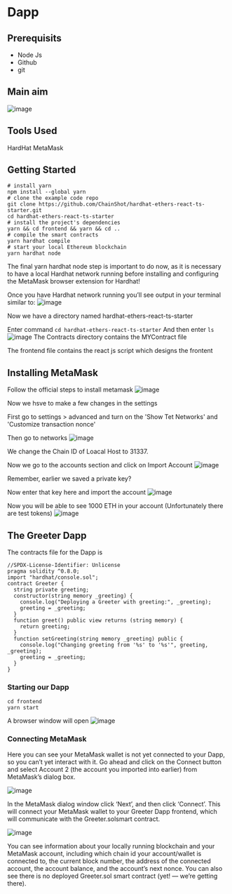 # Dapp
## Prerequisits
- Node Js
- Github
- git
## Main aim
![image](https://github.com/DamanAhuja/DApp/assets/142963733/70520772-a64c-4974-8bb1-6b69b3d94952)
## Tools Used
HardHat
MetaMask
## Getting Started
```
# install yarn
npm install --global yarn
# clone the example code repo
git clone https://github.com/ChainShot/hardhat-ethers-react-ts-starter.git
cd hardhat-ethers-react-ts-starter
# install the project's dependencies
yarn && cd frontend && yarn && cd ..
# compile the smart contracts
yarn hardhat compile
# start your local Ethereum blockchain
yarn hardhat node
```
The final yarn hardhat node step is important to do now, as it is necessary to have a local Hardhat network running before installing and configuring the MetaMask browser extension for Hardhat!

Once you have Hardhat network running you’ll see output in your terminal similar to:
![image](https://github.com/DamanAhuja/DApp/assets/142963733/23543ccd-1d51-4df5-b3a3-e48f74ae1a6e)

Now we have a directory named hardhat-ethers-react-ts-starter

Enter command 
``` cd hardhat-ethers-react-ts-starter ```
And then enter 
``` ls ```
![image](https://github.com/DamanAhuja/DApp/assets/142963733/467ada03-943d-4de1-8f29-620c747c3cfb)
The Contracts directory contains the MYContract file

The frontend file contains the react js script which designs the frontent

## Installing MetaMask
Follow the official steps to install metamask 
![image](https://github.com/DamanAhuja/DApp/assets/142963733/7d1a9cbb-c504-4d50-b366-da7c7b75c626)

Now we hsve to make a few changes in the settings

First go to settings > advanced and turn on the 'Show Tet Networks' and 'Customize transaction nonce'

Then go to networks
![image](https://github.com/DamanAhuja/DApp/assets/142963733/82f5e03f-473d-46a4-b7d8-b7b5a3ed04bd)

We change the Chain ID of Loacal Host to 31337.

Now we go to the accounts section and click on Import Account 
![image](https://github.com/DamanAhuja/DApp/assets/142963733/5e2c8535-f1bc-49d6-933f-0561e6220608)

Remember, earlier we saved a private key?

Now enter that key here and import the account
![image](https://github.com/DamanAhuja/DApp/assets/142963733/1a8aa5d2-bb94-4132-92e8-0d21b9a39989)

Now you will be able to see 1000 ETH in your account (Unfortunately there are test tokens)
![image](https://github.com/DamanAhuja/DApp/assets/142963733/a128dc66-09ad-4282-bb33-60b7dde70c6b)

## The Greeter Dapp
The contracts file for the Dapp is
```
//SPDX-License-Identifier: Unlicense
pragma solidity ^0.8.0;
import "hardhat/console.sol";
contract Greeter {
  string private greeting;
  constructor(string memory _greeting) {
    console.log("Deploying a Greeter with greeting:", _greeting);
    greeting = _greeting;
  }
  function greet() public view returns (string memory) {
    return greeting;
  }
  function setGreeting(string memory _greeting) public {
    console.log("Changing greeting from '%s' to '%s'", greeting, _greeting);
    greeting = _greeting;
  }
}
```
### Starting our Dapp
```
cd frontend
yarn start
```
A browser window will open 
![image](https://github.com/DamanAhuja/DApp/assets/142963733/25cbb7f2-2247-44f1-ac21-62886c9edb46)

### Connecting MetaMask
Here you can see your MetaMask wallet is not yet connected to your Dapp, so you can’t yet interact with it. Go ahead and click on the Connect button and select Account 2 (the account you imported into earlier) from MetaMask’s dialog box.

![image](https://github.com/DamanAhuja/DApp/assets/142963733/19839f95-a8a6-45e6-9edd-0f89f151634b)

In the MetaMask dialog window click ‘Next’, and then click ‘Connect’. This will connect your MetaMask wallet to your Greeter Dapp frontend, which will communicate with the Greeter.solsmart contract.

![image](https://github.com/DamanAhuja/DApp/assets/142963733/6aa68689-3dac-4eed-b3b4-a5c646cd1a69)

You can see information about your locally running blockchain and your MetaMask account, including which chain id your account/wallet is connected to, the current block number, the address of the connected account, the account balance, and the account’s next nonce. You can also see there is no deployed Greeter.sol smart contract (yet! — we’re getting there).

